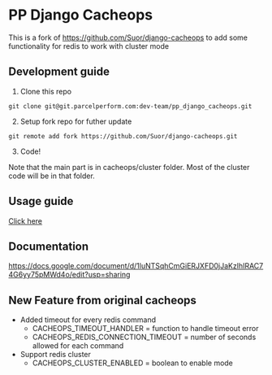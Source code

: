 # PP Django Cacheops

This is a fork of https://github.com/Suor/django-cacheops to add some functionality for redis to work with cluster mode

## Development guide
1. Clone this repo
```
git clone git@git.parcelperform.com:dev-team/pp_django_cacheops.git
```

2. Setup fork repo for futher update
```
git remote add fork https://github.com/Suor/django-cacheops.git
```

3. Code!

Note that the main part is in cacheops/cluster folder. Most of the cluster code will be in that folder.

## Usage guide
[Click here](README.rst)

## Documentation
https://docs.google.com/document/d/1luNTSqhCmGiERJXFD0jJaKzlhIRAC74G6yy75pMWd4o/edit?usp=sharing

## New Feature from original cacheops
- Added timeout for every redis command
  - CACHEOPS_TIMEOUT_HANDLER = function to handle timeout error
  - CACHEOPS_REDIS_CONNECTION_TIMEOUT = number of seconds allowed for each command
- Support redis cluster
  - CACHEOPS_CLUSTER_ENABLED = boolean to enable mode
